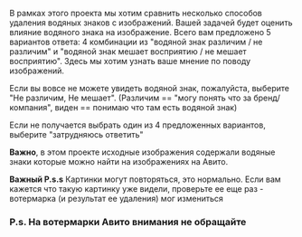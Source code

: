 В рамках этого проекта мы хотим сравнить несколько способов удаления водяных знаков с изображений. Вашей задачей будет оценить влияние водяного знака на изображение. Всего вам предложено 5 вариантов ответа: 4 комбинации из "водяной знак различим / не различим" и "водяной знак мешает восприятию / не мешает восприятию". Здесь мы хотим узнать ваше мнение по поводу изображений. 

Если вы вовсе не можете увидеть водяной знак, пожалуйста, выберите "Не различим, Не мешает". (Различим == "могу понять что за бренд/компания", виден == понимаю что там есть водяной знак)

Если не получается выбрать один из 4 предложенных вариантов, выберите "затрудняюсь ответить"

**Важно**, в этом проекте исходные изображения содержали водяные знаки которые можно найти на изображениях на Авито.

**Важный P.s.s** Картинки могут повторяться, это нормально. Если вам кажется что такую картинку уже видели, проверьте ее еще раз - вотермарка (и результат ее удаления) мог измениться

### **P.s.** На вотермарки Авито внимания не обращайте
